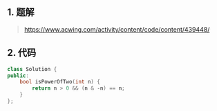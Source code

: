 ## 1. 题解
> https://www.acwing.com/activity/content/code/content/439448/

## 2. 代码
```c++
class Solution {
public:
    bool isPowerOfTwo(int n) {
        return n > 0 && (n & -n) == n;
    }
};
```